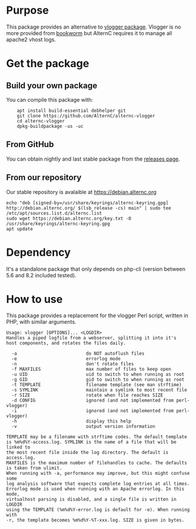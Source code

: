 # Purpose #

This package provides an alternative to [vlogger package](https://packages.debian.org/vlogger).
Vlogger is no more provided from [bookworm](https://packages.debian.org/bookworm/vlogger) but AlternC requires it to manage all apache2 vhost logs.

# Get the package #

## Build your own package ##

You can compile this package with:

```
    apt install build-essential debhelper git
    git clone https://github.com/AlternC/alternc-vlogger
    cd alternc-vlogger
    dpkg-buildpackage -us -uc
```

## From GitHub ##

You can obtain nightly and last stable package from the [releases page](https://github.com/AlternC/alternc-vlogger/releases).

## From our repository ##

Our stable repository is avalaible at https://debian.alternc.org

```
echo "deb [signed-by=/usr/share/keyrings/alternc-keyring.gpg] http://debian.alternc.org/ $(lsb_release -cs) main" | sudo tee /etc/apt/sources.list.d/alternc.list
sudo wget https://debian.alternc.org/key.txt -O /usr/share/keyrings/alternc-keyring.gpg
apt update
```

# Dependency #

It's a standalone package that only depends on php-cli (version between 5.6 and 8.2 included tested).


# How to use #

This package provides a replacement for the vlogger Perl script, written in PHP, with similar arguments.

```
Usage: vlogger [OPTIONS]... <LOGDIR>
Handles a piped logfile from a webserver, splitting it into it's
host components, and rotates the files daily.

  -a                          do NOT autoflush files
  -e                          errorlog mode
  -n                          don't rotate files
  -f MAXFILES                 max number of files to keep open
  -u UID                      uid to switch to when running as root
  -g GID                      gid to switch to when running as root
  -t TEMPLATE                 filename template (see man strftime)
  -s SYMLINK                  maintain a symlink to most recent file
  -r SIZE                     rotate when file reaches SIZE
  -d CONFIG                   ignored (and not implemented from perl-vlogger)
  -i                          ignored (and not implemented from perl-vlogger)
  -h                          display this help
  -v                          output version information

TEMPLATE may be a filename with strftime codes. The default template
is %m%d%Y-access.log. SYMLINK is the name of a file that will be linked to
the most recent file inside the log directory. The default is access.log.
MAXFILES is the maximum number of filehandles to cache. The defaults is taken from ulimit.
When running with -a, performance may improve, but this might confuse some
log analysis software that expects complete log entries at all times.
Errorlog mode is used when running with an Apache errorlog. In this mode,
virtualhost parsing is disabled, and a single file is written in LOGDIR
using the TEMPLATE (%m%d%Y-error.log is default for -e). When running with
-r, the template becomes %m%d%Y-%T-xxx.log. SIZE is given in bytes.

```